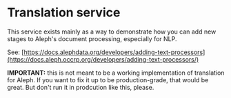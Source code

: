 # Translation service

This service exists mainly as a way to demonstrate how you can add new
stages to Aleph's document processing, especially for NLP.

See: [https://docs.alephdata.org/developers/adding-text-processors](https://docs.aleph.occrp.org/developers/adding-text-processors/)

**IMPORTANT:** this is not meant to be a working implementation of
translation for Aleph. If you want to fix it up to be production-grade,
that would be great. But don't run it in prodcution like this, please.
